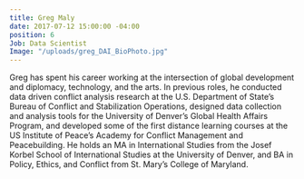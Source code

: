 ```yaml
---
title: Greg Maly
date: 2017-07-12 15:00:00 -04:00
position: 6
Job: Data Scientist
Image: "/uploads/greg_DAI_BioPhoto.jpg"
---
```


Greg has spent his career working at the intersection of global development and diplomacy, technology, and the arts.  In previous roles, he conducted data driven conflict analysis research at the U.S. Department of State’s Bureau of Conflict and Stabilization Operations, designed data collection and analysis tools for the University of Denver’s Global Health Affairs Program, and developed some of the first distance learning courses at the US Institute of Peace’s Academy for Conflict Management and Peacebuilding. He holds an MA in International Studies from the Josef Korbel School of International Studies at the University of Denver, and BA in Policy, Ethics, and Conflict from St. Mary’s College of Maryland.